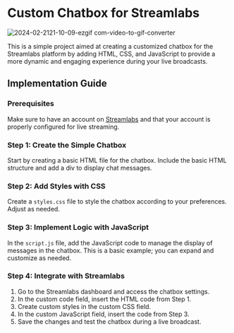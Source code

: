 # Custom Chatbox for Streamlabs
![2024-02-2121-10-09-ezgif com-video-to-gif-converter](https://github.com/DuanLeeDom/ChatBox-Twitch/assets/116463153/aaca01dc-db3c-4a44-bbf5-d11a20698981)

This is a simple project aimed at creating a customized chatbox for the Streamlabs platform by adding HTML, CSS, and JavaScript to provide a more dynamic and engaging experience during your live broadcasts.

## Implementation Guide

### Prerequisites
Make sure to have an account on [Streamlabs](https://streamlabs.com/) and that your account is properly configured for live streaming.

### Step 1: Create the Simple Chatbox
Start by creating a basic HTML file for the chatbox. Include the basic HTML structure and add a div to display chat messages.

### Step 2: Add Styles with CSS
Create a `styles.css` file to style the chatbox according to your preferences. Adjust as needed.

### Step 3: Implement Logic with JavaScript
In the `script.js` file, add the JavaScript code to manage the display of messages in the chatbox. This is a basic example; you can expand and customize as needed.

### Step 4: Integrate with Streamlabs

1. Go to the Streamlabs dashboard and access the chatbox settings.
2. In the custom code field, insert the HTML code from Step 1.
3. Create custom styles in the custom CSS field.
4. In the custom JavaScript field, insert the code from Step 3.
5. Save the changes and test the chatbox during a live broadcast.
